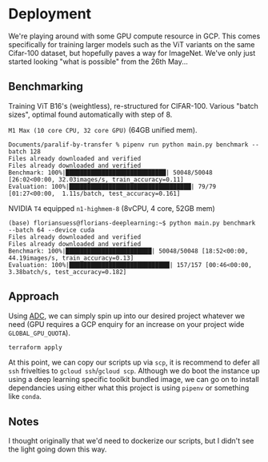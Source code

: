 # Deployment

We're playing around with some GPU compute resource in GCP. This comes specifically for training larger models such as the ViT variants on the same Cifar-100 dataset, but hopefully paves a way for ImageNet. We've only just started looking "what is possible" from the 26th May...

## Benchmarking
Training ViT B16's (weightless), re-structured for CIFAR-100. Various "batch sizes", optimal found automatically with step of 8.

`M1 Max (10 core CPU, 32 core GPU)` (64GB unified mem).
```
Documents/paralif-by-transfer % pipenv run python main.py benchmark --batch 128
Files already downloaded and verified
Files already downloaded and verified
Benchmark: 100%|████████████████████████████| 50048/50048 [26:02<00:00, 32.03images/s, train_accuracy=0.11]
Evaluation: 100%|██████████████████████████████████| 79/79 [01:27<00:00,  1.11s/batch, test_accuracy=0.161]
```

NVIDIA `T4` equipped `n1-highmem-8` (8vCPU, 4 core, 52GB mem)
```
(base) floriansuess@florians-deeplearning:~$ python main.py benchmark --batch 64 --device cuda
Files already downloaded and verified
Files already downloaded and verified
Benchmark: 100%|████████████████████████| 50048/50048 [18:52<00:00, 44.19images/s, train_accuracy=0.13]
Evaluation: 100%|████████████████████████████| 157/157 [00:46<00:00,  3.38batch/s, test_accuracy=0.182]
```

## Approach

Using [ADC](https://cloud.google.com/docs/authentication/provide-credentials-adc), we can simply spin up into our desired project whatever we need (GPU requires a GCP enquiry for an increase on your project wide `GLOBAL_GPU_QUOTA`).

```sh
terraform apply
```

At this point, we can copy our scripts up via `scp`, it is recommend to defer all `ssh` frivelties to `gcloud ssh`/`gcloud scp`. Although we do boot the instance up using a deep learning specific toolkit bundled image, we can go on to install dependancies using either what this project is using `pipenv` or something like `conda`.

## Notes

I thought originally that we'd need to dockerize our scripts, but I didn't see the light going down this way.
